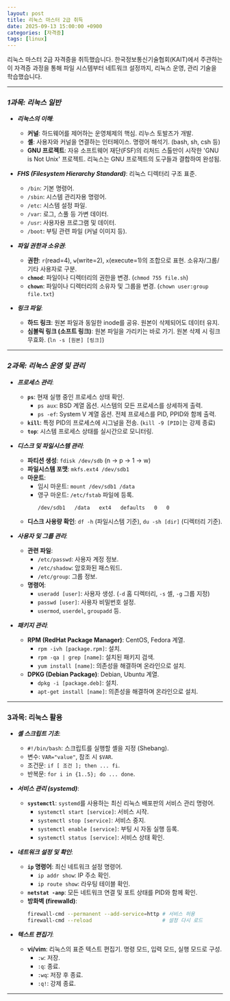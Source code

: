 ```yaml
---
layout: post
title: 리눅스 마스터 2급 취득
date: 2025-09-13 15:00:00 +0900
categories: [자격증]
tags: [linux]
---
```


리눅스 마스터 2급 자격증을 취득했습니다. 한국정보통신기술협회(KAIT)에서 주관하는 이 자격증 과정을 통해 파일 시스템부터 네트워크 설정까지, 리눅스 운영, 관리 기술을 학습했습니다.

---

### ***1과목: 리눅스 일반***

- ***리눅스의 이해***:
  - **커널**: 하드웨어를 제어하는 운영체제의 핵심. 리누스 토발즈가 개발.
  - **셸**: 사용자와 커널을 연결하는 인터페이스. 명령어 해석기. (bash, sh, csh 등)
  - **GNU 프로젝트**: 자유 소프트웨어 재단(FSF)의 리처드 스톨만이 시작한 'GNU is Not Unix' 프로젝트. 리눅스는 GNU 프로젝트의 도구들과 결합하여 완성됨.

- ***FHS (Filesystem Hierarchy Standard)***: 리눅스 디렉터리 구조 표준.
  - `/bin`: 기본 명령어.
  - `/sbin`: 시스템 관리자용 명령어.
  - `/etc`: 시스템 설정 파일.
  - `/var`: 로그, 스풀 등 가변 데이터.
  - `/usr`: 사용자용 프로그램 및 데이터.
  - `/boot`: 부팅 관련 파일 (커널 이미지 등).

- ***파일 권한과 소유권***:
  - **권한**: `r`(read=4), `w`(write=2), `x`(execute=1)의 조합으로 표현. 소유자/그룹/기타 사용자로 구분.
  - **`chmod`**: 파일이나 디렉터리의 권한을 변경. (`chmod 755 file.sh`)
  - **`chown`**: 파일이나 디렉터리의 소유자 및 그룹을 변경. (`chown user:group file.txt`)

- ***링크 파일***:
  - **하드 링크**: 원본 파일과 동일한 inode를 공유. 원본이 삭제되어도 데이터 유지.
  - **심볼릭 링크 (소프트 링크)**: 원본 파일을 가리키는 바로 가기. 원본 삭제 시 링크 무효화. (`ln -s [원본] [링크]`)

---

### ***2과목: 리눅스 운영 및 관리***

- ***프로세스 관리***:
  - **`ps`**: 현재 실행 중인 프로세스 상태 확인.
    - `ps aux`: BSD 계열 옵션. 시스템의 모든 프로세스를 상세하게 출력.
    - `ps -ef`: System V 계열 옵션. 전체 프로세스를 PID, PPID와 함께 출력.
  - **`kill`**: 특정 PID의 프로세스에 시그널을 전송. (`kill -9 [PID]`는 강제 종료)
  - **`top`**: 시스템 프로세스 상태를 실시간으로 모니터링.

- ***디스크 및 파일시스템 관리***:
  - **파티션 생성**: `fdisk /dev/sdb` (n -> p -> 1 -> w)
  - **파일시스템 포맷**: `mkfs.ext4 /dev/sdb1`
  - **마운트**:
    - 임시 마운트: `mount /dev/sdb1 /data`
    - 영구 마운트: `/etc/fstab` 파일에 등록.
      ```
      /dev/sdb1   /data   ext4   defaults   0   0
      ```
  - **디스크 사용량 확인**: `df -h` (파일시스템 기준), `du -sh [dir]` (디렉터리 기준).

- ***사용자 및 그룹 관리***:
  - **관련 파일**:
    - `/etc/passwd`: 사용자 계정 정보.
    - `/etc/shadow`: 암호화된 패스워드.
    - `/etc/group`: 그룹 정보.
  - **명령어**:
    - `useradd [user]`: 사용자 생성. (`-d` 홈 디렉터리, `-s` 셸, `-g` 그룹 지정)
    - `passwd [user]`: 사용자 비밀번호 설정.
    - `usermod`, `userdel`, `groupadd` 등.

- ***패키지 관리***:
  - **RPM (RedHat Package Manager)**: CentOS, Fedora 계열.
    - `rpm -ivh [package.rpm]`: 설치.
    - `rpm -qa | grep [name]`: 설치된 패키지 검색.
    - `yum install [name]`: 의존성을 해결하며 온라인으로 설치.
  - **DPKG (Debian Package)**: Debian, Ubuntu 계열.
    - `dpkg -i [package.deb]`: 설치.
    - `apt-get install [name]`: 의존성을 해결하며 온라인으로 설치.

---

### **3과목: 리눅스 활용**

- ***셸 스크립트 기초***:
  - `#!/bin/bash`: 스크립트를 실행할 셸을 지정 (Shebang).
  - 변수: `VAR="value"`, 참조 시 `$VAR`.
  - 조건문: `if [ 조건 ]; then ... fi`.
  - 반복문: `for i in {1..5}; do ... done`.

- ***서비스 관리 (systemd)***:
  - **`systemctl`**: `systemd`를 사용하는 최신 리눅스 배포판의 서비스 관리 명령어.
    - `systemctl start [service]`: 서비스 시작.
    - `systemctl stop [service]`: 서비스 중지.
    - `systemctl enable [service]`: 부팅 시 자동 실행 등록.
    - `systemctl status [service]`: 서비스 상태 확인.

- ***네트워크 설정 및 확인***:
  - **`ip` 명령어**: 최신 네트워크 설정 명령어.
    - `ip addr show`: IP 주소 확인.
    - `ip route show`: 라우팅 테이블 확인.
  - **`netstat -anp`**: 모든 네트워크 연결 및 포트 상태를 PID와 함께 확인.
  - **방화벽 (firewalld)**:
    ```bash
    firewall-cmd --permanent --add-service=http # 서비스 허용
    firewall-cmd --reload                       # 설정 다시 로드
    ```

- ***텍스트 편집기***:
  - **vi/vim**: 리눅스의 표준 텍스트 편집기. 명령 모드, 입력 모드, 실행 모드로 구성.
    - `:w`: 저장.
    - `:q`: 종료.
    - `:wq`: 저장 후 종료.
    - `:q!`: 강제 종료.

<hr class="short-rule">